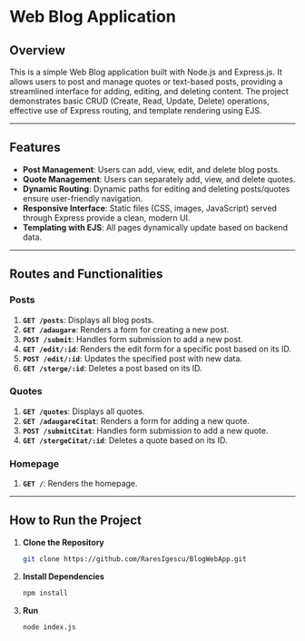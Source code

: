 # **Web Blog Application**

## **Overview**
This is a simple Web Blog application built with Node.js and Express.js. It allows users to post and manage quotes or text-based posts, providing a streamlined interface for adding, editing, and deleting content. The project demonstrates basic CRUD (Create, Read, Update, Delete) operations, effective use of Express routing, and template rendering using EJS.

---

## **Features**
- **Post Management**: Users can add, view, edit, and delete blog posts.
- **Quote Management**: Users can separately add, view, and delete quotes.
- **Dynamic Routing**: Dynamic paths for editing and deleting posts/quotes ensure user-friendly navigation.
- **Responsive Interface**: Static files (CSS, images, JavaScript) served through Express provide a clean, modern UI.
- **Templating with EJS**: All pages dynamically update based on backend data.

---

## **Routes and Functionalities**

### **Posts**
1. **`GET /posts`**: Displays all blog posts.
2. **`GET /adaugare`**: Renders a form for creating a new post.
3. **`POST /submit`**: Handles form submission to add a new post.
4. **`GET /edit/:id`**: Renders the edit form for a specific post based on its ID.
5. **`POST /edit/:id`**: Updates the specified post with new data.
6. **`GET /sterge/:id`**: Deletes a post based on its ID.

### **Quotes**
1. **`GET /quotes`**: Displays all quotes.
2. **`GET /adaugareCitat`**: Renders a form for adding a new quote.
3. **`POST /submitCitat`**: Handles form submission to add a new quote.
4. **`GET /stergeCitat/:id`**: Deletes a quote based on its ID.

### **Homepage**
1. **`GET /`**: Renders the homepage.

---

## **How to Run the Project**

1. **Clone the Repository**
   ```bash
   git clone https://github.com/RaresIgescu/BlogWebApp.git

2. **Install Dependencies**
   ```bash
   npm install

3. **Run**
   ```bash
   node index.js

